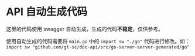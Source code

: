 # API 自动生成代码

这里的代码使用 swagger 自动生成，生成的代码**不稳定**，仅供参考。

使用自动生成的代码需要将 `main.go` 中的 `import sw "./go"` 代码进行修改。如：`import sw "github.com/gt-sc/doc-api/src/go-server-server-generated/go"`
